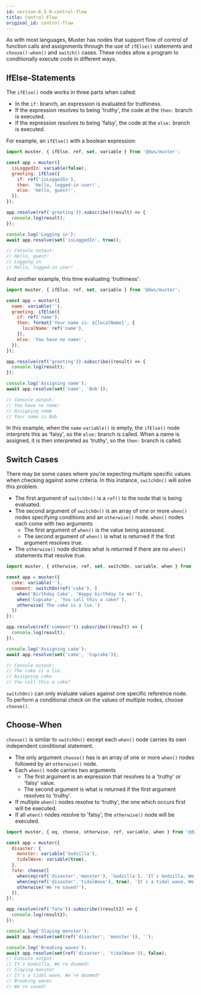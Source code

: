 ```yaml
---
id: version-6.5.0-control-flow
title: Control Flow
original_id: control-flow
---
```

As with most languages, Muster has nodes that support flow of control of function calls and assignments through the use of `ifElse()` statements and `choose()-when()` and `switch()` cases. These nodes allow a program to conditionally execute code in different ways.
## IfElse-Statements
The `ifElse()` node works in three parts when called:
- In the `if:` branch, an expression is evaluated for truthiness.
- If the expression resolves to being 'truthy', the code at the `then:` branch is executed.
- If the expression resolves to being 'falsy', the code at the `else:` branch is executed.

For example, an `ifElse()` with a boolean expression:
```javascript
import muster, { ifElse, ref, set, variable } from '@dws/muster';

const app = muster({
  isLoggedIn: variable(false),
  greeting: ifElse({
    if: ref('isLoggedIn'),
    then: 'Hello, logged-in user!',
    else: 'Hello, guest!',
  }),
});

app.resolve(ref('greeting')).subscribe((result) => {
  console.log(result);
});

console.log('Logging in');
await app.resolve(set('isLoggedIn', true));

// Console output:
// Hello, guest!
// Logging in
// Hello, logged-in user!
```
And another example, this time evaluating 'truthiness':
```javascript
import muster, { ifElse, ref, set, variable } from '@dws/muster';

const app = muster({
  name: variable(''),
  greeting: ifElse({
    if: ref('name'),
    then: format('Your name is: ${localName}', {
      localName: ref('name'),
    }),
    else: 'You have no name!',
  }),
});

app.resolve(ref('greeting')).subscribe((result) => {
  console.log(result);
});

console.log('Assigning name');
await app.resolve(set('name', 'Bob'));

// Console output:
// You have no name!
// Assigning name
// Your name is Bob
```
In this example, when the `name` `variable()` is empty, the `ifElse()` node interprets this as 'falsy', so the `else:` branch is called. When a name is assigned, it is then interpreted as 'truthy', so the `then:` branch is called.

## Switch Cases
There may be some cases where you're expecting multiple specific values when checking against some criteria. In this instance, `switchOn()` will solve this problem.
- The first argument of `switchOn()` is a `ref()` to the node that is being evaluated.
- The second argument of `switchOn()` is an array of one or more `when()` nodes specifying conditions and an `otherwise()` node. `when()` nodes each come with two arguments
  * The first argument of `when()` is the value being assessed.
  * The second argument of `when()` is what is returned if the first argument resolves true.
- The `otherwise()` node dictates what is returned if there are no `when()` statements that resolve true.
```javascript
import muster, { otherwise, ref, set, switchOn, variable, when } from '@dws/muster';

const app = muster({
  cake: variable(''),
  comment: switchOn(ref('cake'), [
    when('Birthday Cake', 'Happy birthday to me!'),
    when('Cupcake', 'You call this a cake?'),
    otherwise('The cake is a lie.')
  ])
});

app.resolve(ref('comment')).subscribe((result) => {
  console.log(result);
});

console.log('Assigning cake');
await app.resolve(set('cake', 'Cupcake'));

// Console output:
// The cake is a lie.
// Assigning cake
// You call this a cake?
```
`switchOn()` can only evaluate values against one specific reference node. To perform a conditional check on the values of multiple nodes, choose `choose()`.
## Choose-When
`choose()` is similar to `switchOn()` except each `when()` node carries its own independent conditional statement.
- The only argument `choose()` has is an array of one or more `when()` nodes followed by an `otherwise()` node.
- Each `when()` node carries two arguments
  * The first argument is an expression that resolves to a 'truthy' or 'falsy' value.
  * The second argument is what is returned if the first argument resolves to 'truthy'.
- If multiple `when()` nodes resolve to 'truthy', the one which occurs first will be executed.
- If all `when()` nodes resolve to 'falsy', the `otherwise()` node will be executed.

```javascript
import muster, { eq, choose, otherwise, ref, variable, when } from '@dws/muster';

const app = muster({
  disaster: {
    monster: variable('Godzilla'),
    tidalWave: variable(true),
  },
  fate: choose([
    when(eq(ref('disaster','monster'), 'Godzilla'), 'It`s Godzilla, We`re doomed!'),
    when(eq(ref('disaster','tidalWave'), true), 'It`s a tidal wave, We`re doomed!'),
    otherwise('We`re saved!'),
  ]),
});

app.resolve(ref('fate')).subscribe((result2) => {
  console.log(result2);
});

console.log('Slaying monster');
await app.resolve(set(ref('disaster', 'monster')), '');

console.log('Breaking waves');
await app.resolve(set(ref('disaster', 'tidalWave')), false);
// Console output:
// It`s Godzilla, We`re doomed!
// Slaying monster
// It`s a tidal wave, We`re doomed!
// Breaking waves
// We`re saved!
```
